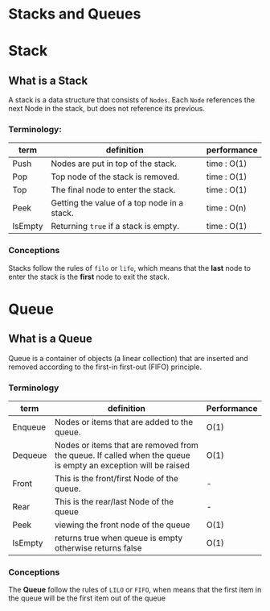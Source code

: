 # Stacks and Queues  

# Stack
## What is a Stack  
A stack is a data structure that consists of `Nodes`. Each `Node` references the next Node in the stack, but does not reference its previous.  

### Terminology:



term | definition | performance
---|---|---
Push | Nodes are put in top of the stack. | time : O(1)
Pop | Top node of the stack is removed. | time : O(1)
Top | The final node to enter the stack. | time : O(1)
Peek | Getting the value of a top node in a stack. | time : O(n)
IsEmpty | Returning `true` if a stack is empty. | time : O(1)


### Conceptions  
Stacks follow the rules of `filo` or `lifo`, which means that the **last** node to enter the stack is the **first** node to exit the stack.  


# Queue
## What is a Queue
Queue is a container of objects (a linear collection) that are inserted and removed according to the first-in first-out (FIFO) principle.

### Terminology  


term | definition | Performance
--------| --------|-------
Enqueue | Nodes or items that are added to the queue. | O(1)
Dequeue | Nodes or items that are removed from the queue. If called when the queue is empty an exception will be raised | O(1)
Front | This is the front/first Node of the queue. | -
Rear |This is the rear/last Node of the queue | -
Peek | viewing the front node of the queue | O(1)
IsEmpty | returns true when queue is empty otherwise returns false  | O(1)  


### Conceptions
The **Queue** follow the rules of `LILO` or `FIFO`, when means that the first item in the queue will be the first item out of the queue  
